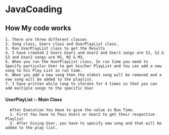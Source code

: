 # JavaCoading

##  How My code works
    1. There are three different classes
    2. Song class, Users class and UserPlayList class.
    3. Run UserPlayList class to get the Results
    4. I have created 2 Users User1 and User2 and User1 songs are S1, S2 & S3 and User2 songs are M1, M2 & M3.
    5. When you run the UserPlayList class, In run time you need to Specify particular User to get his/her PlayList and You can add a new song to his Play List in run time.
    6. When you add a new song then the oldest song will be removed and a new song will be added to the playlist.
    7. I have written while loop to iterate for 4 times so that you can add multiple songs to the specific User


####  UserPlayList :- Main Class
      After Execution You Have to give the value in Run Time.
      1. First You have to Pass User1 or User2 to get their respective Playlist
      2. After Giving User, you have to specify new song and that will be added to the play list.
